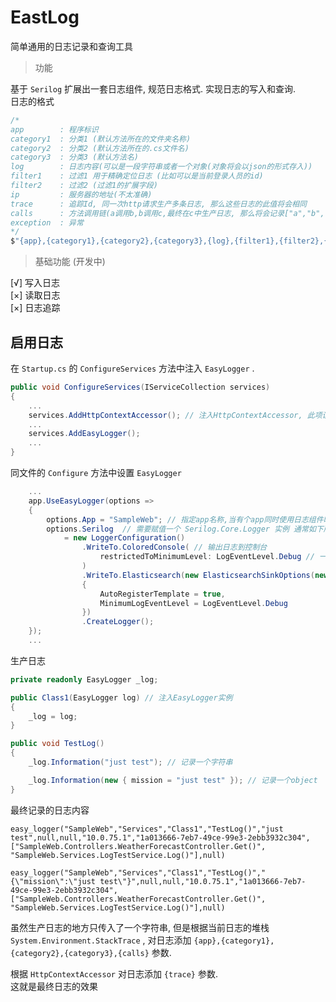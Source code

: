 # EastLog

简单通用的日志记录和查询工具

> 功能  

基于 `Serilog` 扩展出一套日志组件, 规范日志格式. 实现日志的写入和查询.  
日志的格式

```C#
/*
app        : 程序标识
category1  : 分类1 (默认方法所在的文件夹名称)
category2  : 分类2 (默认方法所在的.cs文件名)
category3  : 分类3 (默认方法名)
log        : 日志内容(可以是一段字符串或者一个对象(对象将会以json的形式存入))
filter1    : 过滤1 用于精确定位日志 (比如可以是当前登录人员的id)
filter2    : 过滤2 (过滤1的扩展字段)
ip         : 服务器的地址(不太准确)
trace      : 追踪Id, 同一次http请求生产多条日志, 那么这些日志的此值将会相同
calls      : 方法调用链(a调用b,b调用c,最终在c中生产日志, 那么将会记录["a","b","c"])
exception  : 异常
*/
$"{app},{category1},{category2},{category3},{log},{filter1},{filter2},{ip},{trace},{calls},{exception}"
```

> 基础功能  (开发中)

[√] 写入日志  
[×] 读取日志  
[×] 日志追踪

## 启用日志

在 `Startup.cs` 的 `ConfigureServices` 方法中注入 `EasyLogger` .

```C#
public void ConfigureServices(IServiceCollection services)
{
    ...
    services.AddHttpContextAccessor(); // 注入HttpContextAccessor, 此项设置是trace值的关键, 如果丢失这个设置trace恒为null
    ...
    services.AddEasyLogger();
    ...
}
```

同文件的 `Configure` 方法中设置 `EasyLogger`

```C#
    ...
    app.UseEasyLogger(options =>
    {
        options.App = "SampleWeb"; // 指定app名称,当有个app同时使用日志组件时将会使用这个字段区分它们
        options.Serilog  // 需要赋值一个 Serilog.Core.Logger 实例 通常如下所示
            = new LoggerConfiguration()
                .WriteTo.ColoredConsole( // 输出日志到控制台
                    restrictedToMinimumLevel: LogEventLevel.Debug // 一些设置...
                )
                .WriteTo.Elasticsearch(new ElasticsearchSinkOptions(new Uri("http://localhost:9222/")) // 输出日志到 es
                {
                    AutoRegisterTemplate = true,
                    MinimumLogEventLevel = LogEventLevel.Debug
                })
                .CreateLogger();
    });
    ...
```

生产日志

```C#
private readonly EasyLogger _log;

public Class1(EasyLogger log) // 注入EasyLogger实例
{
    _log = log;
}

public void TestLog()
{
    _log.Information("just test"); // 记录一个字符串

    _log.Information(new { mission = "just test" }); // 记录一个object
}
```

最终记录的日志内容

```text
easy_logger("SampleWeb","Services","Class1","TestLog()","just test",null,null,"10.0.75.1","1a013666-7eb7-49ce-99e3-2ebb3932c304",["SampleWeb.Controllers.WeatherForecastController.Get()", "SampleWeb.Services.LogTestService.Log()"],null)

easy_logger("SampleWeb","Services","Class1","TestLog()","{\"mission\":\"just test\"}",null,null,"10.0.75.1","1a013666-7eb7-49ce-99e3-2ebb3932c304",["SampleWeb.Controllers.WeatherForecastController.Get()", "SampleWeb.Services.LogTestService.Log()"],null)
```

虽然生产日志的地方只传入了一个字符串, 但是根据当前日志的堆栈 `System.Environment.StackTrace` , 对日志添加 `{app},{category1},{category2},{category3},{calls}` 参数.   

根据 `HttpContextAccessor` 对日志添加 `{trace}` 参数.  
这就是最终日志的效果
